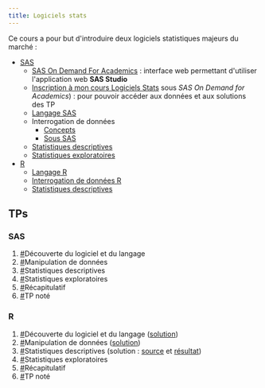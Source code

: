 ```yaml
---
title: Logiciels stats
---
```


Ce cours a pour but d'introduire deux logiciels statistiques majeurs du marché :

- [SAS](http://www.sas.com)
    - [SAS On Demand For Academics](https://odamid.oda.sas.com/) : interface web permettant d'utiliser l'application web **SAS Studio**
    - [Inscription à mon cours Logiciels Stats](https://odamid.oda.sas.com/SASODAControlCenter/enroll.html?enroll=5987151c-9317-479b-889e-9e696608d9cb) sous *SAS On Demand for Academics*) : pour pouvoir accéder aux données et aux solutions des TP	
    - [Langage SAS](slides/langage-sas.html)
    - Interrogation de données
        - [Concepts](slides/interrogation-concepts.html)
        - [Sous SAS](slides/interrogation-sas.html)
    - [Statistiques descriptives](slides/stats-desc-sas.html)
    - [Statistiques exploratoires](slides/stats-explo-sas.html)
- [R](http://www.r-project.org)
    - [Langage R](slides/langage-r.html)
    - [Interrogation de données R](slides/interrogation-r.html)
    - [Statistiques descriptives](slides/stats-desc-r.html)

## TPs

### SAS

1. [#](logiciels-stats-sas-tp1.html)Découverte du logiciel et du langage
2. [#](logiciels-stats-sas-tp2.html)Manipulation de données
3. [#](logiciels-stats-sas-tp3.html)Statistiques descriptives
4. [#](logiciels-stats-sas-tp4.html)Statistiques exploratoires
5. [#](logiciels-stats-sas-tp5.html)Récapitulatif
6. [#](logiciels-stats-sas-tp6.html)TP noté

### R

1. [#](logiciels-stats-r-tp1.html)Découverte du logiciel et du langage ([solution](logiciels-stats/tp1.R))
2. [#](logiciels-stats-r-tp2.html)Manipulation de données ([solution](logiciels-stats/tp2.R))
3. [#](logiciels-stats-r-tp3.html)Statistiques descriptives (solution : [source](logiciels-stats/tp3.Rmd) et [résultat](logiciels-stats/tp3.html))
4. [#]()Statistiques exploratoires
5. [#]()Récapitulatif
6. [#]()TP noté

